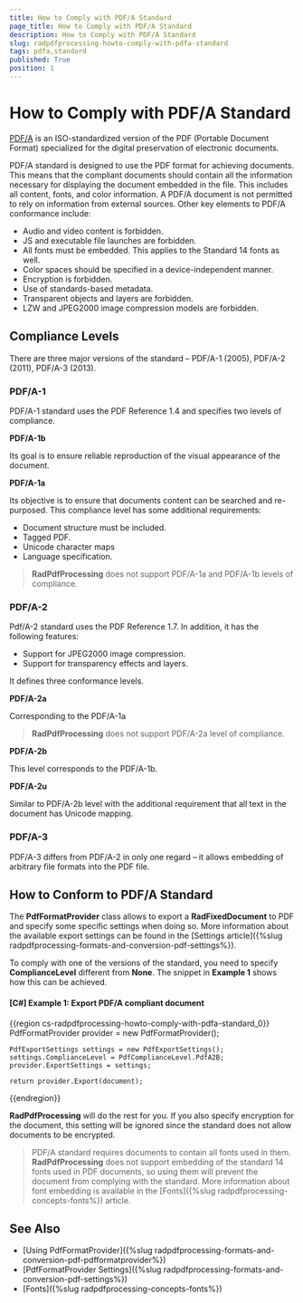 ```yaml
---
title: How to Comply with PDF/A Standard
page_title: How to Comply with PDF/A Standard
description: How to Comply with PDF/A Standard
slug: radpdfprocessing-howto-comply-with-pdfa-standard
tags: pdfa,standard
published: True
position: 1
---
```


# How to Comply with PDF/A Standard

[PDF/A](http://en.wikipedia.org/?title=PDF/A) is an ISO-standardized version of the PDF (Portable Document Format) specialized for the digital preservation of electronic documents. 

PDF/A standard is designed to use the PDF format for achieving documents. This means that the compliant documents should contain all the information necessary for displaying the document embedded in the file. This includes all content, fonts, and color information. A PDF/A document is not permitted to rely on information from external sources. Other key elements to PDF/A conformance include:

* Audio and video content is forbidden.
* JS and executable file launches are forbidden.
* All fonts must be embedded. This applies to the Standard 14 fonts as well.
* Color spaces should be specified in a device-independent manner.
* Encryption is forbidden.
* Use of standards-based metadata. 
* Transparent objects and layers are forbidden.
* LZW and JPEG2000 image compression models are forbidden.

## Compliance Levels

There are three major versions of the standard – PDF/A-1 (2005), PDF/A-2 (2011), PDF/A-3 (2013).

### PDF/A-1

PDF/A-1 standard uses the PDF Reference 1.4 and specifies two levels of compliance. 

__PDF/A-1b__

Its goal is to ensure reliable reproduction of the visual appearance of the document.

__PDF/A-1a__

Its objective is to ensure that documents content can be searched and re-purposed. This compliance level has some additional requirements:

* Document structure must be included.
* Tagged PDF.
* Unicode character maps
* Language specification.

> __RadPdfProcessing__ does not support PDF/A-1a and PDF/A-1b levels of compliance.

### PDF/A-2

Pdf/A-2 standard uses the PDF Reference 1.7. In addition, it has the following features:

* Support for JPEG2000 image compression.
* Support for transparency effects and layers.

It defines three conformance levels.

__PDF/A-2a__

Corresponding to the PDF/A-1a

>__RadPdfProcessing__ does not support PDF/A-2a level of compliance.

__PDF/A-2b__

This level corresponds to the PDF/A-1b.

__PDF/A-2u__

Similar to PDF/A-2b level with the additional requirement that all text in the document has Unicode mapping.

### PDF/A-3

PDF/A-3 differs from PDF/A-2 in only one regard – it allows embedding of arbitrary file formats into the PDF file.


## How to Conform to PDF/A Standard

The __PdfFormatProvider__ class allows to export a __RadFixedDocument__ to PDF and specify some specific settings when doing so. More information about the available export settings can be found in the  [Settings article]({%slug radpdfprocessing-formats-and-conversion-pdf-settings%}). 

To comply with one of the versions of the standard, you need to specify __ComplianceLevel__ different from __None__. The snippet in __Example 1__ shows how this can be achieved. 

#### __[C#] Example 1: Export PDF/A compliant document__

{{region cs-radpdfprocessing-howto-comply-with-pdfa-standard_0}}
	PdfFormatProvider provider = new PdfFormatProvider();
	
	PdfExportSettings settings = new PdfExportSettings();
	settings.ComplianceLevel = PdfComplianceLevel.PdfA2B;
	provider.ExportSettings = settings;
	
	return provider.Export(document);
{{endregion}}

__RadPdfProcessing__ will do the rest for you. If you also specify encryption for the document, this setting will be ignored since the standard does not allow documents to be encrypted.

> PDF/A standard requires documents to contain all fonts used in them. __RadPdfProcessing__ does not support embedding of the standard 14 fonts used in PDF documents, so using them will prevent the document from complying with the standard. More information about font embedding is available in the [Fonts]({%slug radpdfprocessing-concepts-fonts%}) article.


## See Also

 * [Using PdfFormatProvider]({%slug radpdfprocessing-formats-and-conversion-pdf-pdfformatprovider%})
 * [PdfFormatProvider Settings]({%slug radpdfprocessing-formats-and-conversion-pdf-settings%})
 * [Fonts]({%slug radpdfprocessing-concepts-fonts%})
